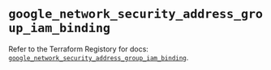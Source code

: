 # `google_network_security_address_group_iam_binding`

Refer to the Terraform Registory for docs: [`google_network_security_address_group_iam_binding`](https://registry.terraform.io/providers/hashicorp/google/5.29.0/docs/resources/network_security_address_group_iam_binding).
